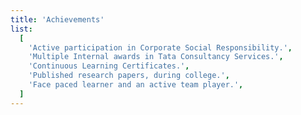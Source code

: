```yaml
---
title: 'Achievements'
list:
  [
    'Active participation in Corporate Social Responsibility.',
    'Multiple Internal awards in Tata Consultancy Services.',
    'Continuous Learning Certificates.',
    'Published research papers, during college.',
    'Face paced learner and an active team player.',
  ]
---
```

